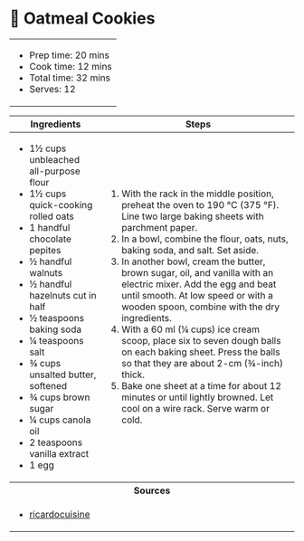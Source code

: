 # 🍪 Oatmeal Cookies

<table class="table table-striped">
    <tr>
        <td colspan="2">
        <ul>
            <li>Prep time: 20 mins</li>
            <li>Cook time: 12 mins</li>
            <li>Total time: 32 mins</li>
            <li>Serves: 12</li>
        </ul>
        </td>
    </tr>
</table>

<table class="table table-striped">
  <thead>
    <tr>
      <th scope="col">Ingredients</th>
      <th scope="col">Steps</th>
    </tr>
  </thead>
  <tbody>
    <tr>
      <td scope="row">
        <ul>
            <li>1½ cups unbleached all-purpose flour</li>
            <li>1½ cups quick-cooking rolled oats</li>
            <li>1 handful chocolate pepites</li>
            <li>½ handful walnuts</li>
            <li>½ handful hazelnuts cut in half</li>
            <li>½ teaspoons baking soda</li>
            <li>¼ teaspoons salt</li>
            <li>¾ cups unsalted butter, softened</li>
            <li>¾ cups brown sugar</li>
            <li>¼ cups canola oil</li>
            <li>2 teaspoons vanilla extract</li>
            <li>1 egg</li>
        </ul>
      </td>
      <td>
        <ol>
            <li>With the rack in the middle position, preheat the oven to 190 °C (375 °F). Line two large baking sheets with parchment paper.</li>
            <li>In a bowl, combine the flour, oats, nuts, baking soda, and salt. Set aside.</li>
            <li>In another bowl, cream the butter, brown sugar, oil, and vanilla with an electric mixer. Add the egg and beat until smooth. At low speed or with a wooden spoon, combine with the dry ingredients.</li>
            <li>With a 60 ml (¼ cups) ice cream scoop, place six to seven dough balls on each baking sheet. Press the balls so that they are about 2-cm (¾-inch) thick.</li>
            <li>Bake one sheet at a time for about 12 minutes or until lightly browned. Let cool on a wire rack. Serve warm or cold.</li>
        </ol>
      </td>
    </tr>
    <tr>
      <th colspan="2">Sources</th>
    </tr>
    <tr>
      <td colspan="2">
        <ul>
            <li><a href="https://www.ricardocuisine.com/en/recipes/5670-oatmeal-cookies-the-best" target="_blank">ricardocuisine</a></li>
        </ul>
      </td>
    </tr>
  </tbody>
</table>
